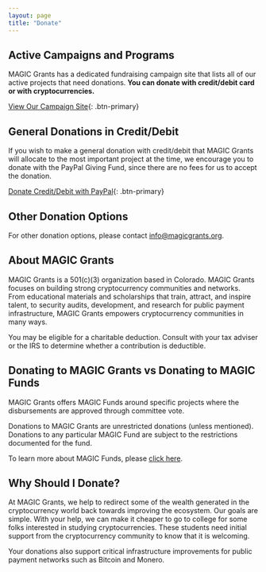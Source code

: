```yaml
---
layout: page
title: "Donate"
---
```


## Active Campaigns and Programs

MAGIC Grants has a dedicated fundraising campaign site that lists all of our active projects that need donations. **You can donate with credit/debit card or with cryptocurrencies.**

[View Our Campaign Site](https://donate.magicgrants.org){: .btn-primary}

## General Donations in Credit/Debit

If you wish to make a general donation with credit/debit that MAGIC Grants will allocate to the most important project at the time, we encourage you to donate with the PayPal Giving Fund, since there are no fees for us to accept the donation.

[Donate Credit/Debit with PayPal](https://www.paypal.com/us/fundraiser/charity/4112637){: .btn-primary}

## Other Donation Options

For other donation options, please contact [info@magicgrants.org](mailto:info@magicgrants.org).

## About MAGIC Grants

MAGIC Grants is a 501(c)(3) organization based in Colorado. MAGIC Grants focuses on building strong cryptocurrency communities and networks. From educational materials and scholarships that train, attract, and inspire talent, to security audits, development, and research for public payment infrastructure, MAGIC Grants empowers cryptocurrency communities in many ways.

You may be eligible for a charitable deduction. Consult with your tax adviser or the IRS to determine whether a contribution is deductible.

## Donating to MAGIC Grants vs Donating to MAGIC Funds

MAGIC Grants offers MAGIC Funds around specific projects where the disbursements are approved through committee vote.

Donations to MAGIC Grants are unrestricted donations (unless mentioned). Donations to any particular MAGIC Fund are subject to the restrictions documented for the fund.

To learn more about MAGIC Funds, please [click here](/funds).

## Why Should I Donate?

At MAGIC Grants, we help to redirect some of the wealth generated in the cryptocurrency world back towards improving the ecosystem. Our goals are simple. With your help, we can make it cheaper to go to college for some folks interested in studying cryptocurrencies. These students need initial support from the cryptocurrency community to know that it is welcoming.

Your donations also support critical infrastructure improvements for public payment networks such as Bitcoin and Monero.
